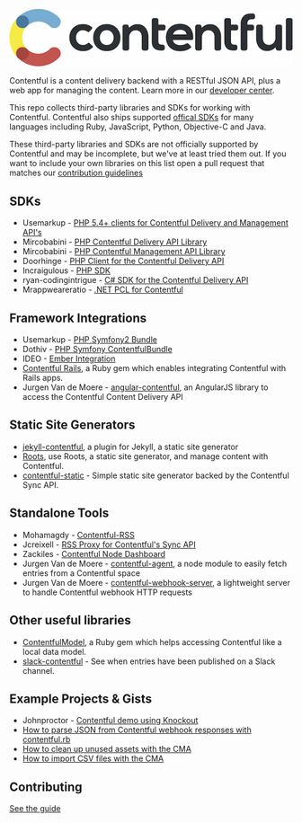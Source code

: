 ![Contentful Logo](logo.png)

Contentful is a content delivery backend with a RESTful JSON API, plus a web app for managing the content. Learn more in our [developer center](https://www.contentful.com/developers/docs/).

This repo collects third-party libraries and SDKs for working with Contentful. Contentful also ships supported [offical SDKs](https://www.contentful.com/developers/docs/code/libraries/) for many languages including Ruby, JavaScript, Python, Objective-C and Java.

These third-party libraries and SDKs are not officially supported by Contentful and may be incomplete, but we've at least tried them out. If you want to include your own libraries on this list open a pull request that matches our [contribution guidelines](CONTRIBUTING.md)

## SDKs

* Usemarkup - [PHP 5.4+ clients for Contentful Delivery and Management API's][27]
* Mircobabini - [PHP Contentful Delivery API Library][29]
* Mircobabini - [PHP Contentful Management API Library][30]
* Doorhinge - [PHP Client for the Contentful Delivery API][32]
* Incraigulous - [PHP SDK][39]
* ryan-codingintrigue - [C# SDK for the Contentful Delivery API][33]
* Mrappweareratio - [.NET PCL for Contentful][34]

## Framework Integrations

* Usemarkup - [PHP Symfony2 Bundle][28]
* Dothiv - [PHP Symfony ContentfulBundle][31]
* IDEO - [Ember Integration][41]
* [Contentful Rails][3], a Ruby gem which enables integrating Contentful with Rails apps.
* Jurgen Van de Moere - [angular-contentful][angular-contentful], an AngularJS library to access the Contentful Content Delivery API

## Static Site Generators

* [jekyll-contentful][40], a plugin for Jekyll, a static site generator
* [Roots][2], use Roots, a static site generator, and manage content with Contentful.
* [contentful-static][contentful-static] - Simple static site generator backed by the Contentful Sync API.

## Standalone Tools

* Mohamagdy - [Contentful-RSS][35]
* Jcreixell - [RSS Proxy for Contentful's Sync API][36]
* Zackiles - [Contentful Node Dashboard][37]
* Jurgen Van de Moere - [contentful-agent][contentful-agent], a node module to easily fetch entries from a Contentful space
* Jurgen Van de Moere - [contentful-webhook-server][contentful-webhook-server], a lightweight server to handle Contentful webhook HTTP requests

## Other useful libraries

* [ContentfulModel][4], a Ruby gem which helps accessing Contentful like a local data model.
* [slack-contentful](https://github.com/brh55/slack-contentful) - See when entries have been published on a Slack channel.

## Example Projects & Gists

* Johnproctor - [Contentful demo using Knockout][38]
* [How to parse JSON from Contentful webhook responses with contentful.rb](https://gist.github.com/neonichu/17a987aeeb256d4bf6f3)
* [How to clean up unused assets with the CMA](https://gist.github.com/grncdr/afc97da1869f5fb3aef1)
* [How to import CSV files with the CMA](https://gist.github.com/grncdr/9458c230ac838d73a559)

## Contributing
[See the guide](CONTRIBUTING.md)

[2]: https://github.com/carrot/roots-contentful
[3]: https://github.com/errorstudio/contentful_rails
[4]: https://github.com/errorstudio/contentful_model
[28]: https://github.com/usemarkup/ContentfulBundle
[31]: https://github.com/dothiv/ContentfulBundle
[35]: https://github.com/mohamagdy/contentful-rss
[36]: https://github.com/jcreixell/contentful-sync-rss
[37]: https://github.com/zackiles/contentful-node-dashboard
[38]: https://github.com/johnproctor/ContentOut
[40]: https://github.com/jvandemo/angular-contentful
[41]: https://github.com/ideo/ember-contentful/
[27]: https://github.com/usemarkup/contentful
[29]: https://github.com/mircobabini/contentful.php
[30]: https://github.com/mircobabini/contentful-management.php
[32]: https://github.com/doorhinge/contentful-client
[33]: https://github.com/ryan-codingintrigue/Contentful.NET
[34]: https://github.com/mrappweareratio/Contentful.SDK
[39]: https://github.com/incraigulous/contentful-sdk
[40]: https://github.com/dommmel/jekyll-contentful
[angular-contentful]: https://github.com/jvandemo/angular-contentful
[contentful-webhook-server]: https://github.com/jvandemo/contentful-webhook-server
[contentful-agent]: https://github.com/jvandemo/contentful-agent
[contentful-static]: https://github.com/Textalk/contentful-static
